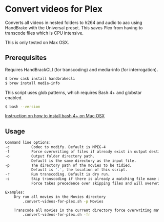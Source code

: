 # Convert videos for Plex
Converts all videos in nested folders to h264 and audio to aac using HandBrake with the Universal preset. This saves Plex from having to transcode files which is CPU intensive.

This is only tested on Max OSX.

## Prerequisites

Requires HandBrackCLI (for transcoding) and media-info (for interrogation).

```bash
$ brew cask install handbrakecli
$ brew install media-info
```

This script uses glob patterns, which requires Bash 4+ and globstar enabled.

```bash
$ bash --version
```

[Instruction on how to install bash 4+ on Mac OSX](https://gist.github.com/reggi/475793ea1846affbcfe8)

## Usage

```bash
Command line options:
-c          Codec to modify. Default is MPEG-4
-f          Force overwriting of files if already exist in output destination.
-o          Output folder directory path.
            Default is the same directory as the input file.
-p          The directory path of the movies to be tidied.
            Default is '.', the location of this script.
-r          Run transcoding. Default is dry run.
-s          Skip transcoding if there is already a matching file name in the output destination.
            Force takes precedence over skipping files and will overwrite them if both flags present.

Examples:
    Dry run all movies in the Movies directory
        .convert-videos-for-plex.sh -p Movies

    Transcode all movies in the current directory force overwriting matching files.
        .convert-videos-for-plex.sh -fr
```